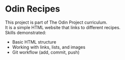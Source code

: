 # Odin Recipes

This project is part of The Odin Project curriculum.  
It is a simple HTML website that links to different recipes.  
Skills demonstrated:
- Basic HTML structure
- Working with links, lists, and images
- Git workflow (add, commit, push)

